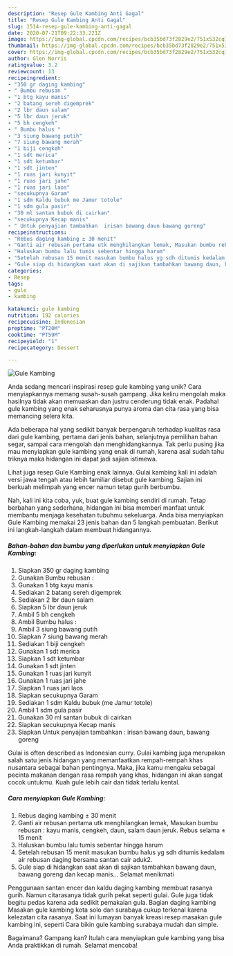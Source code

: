 ```yaml
---
description: "Resep Gule Kambing Anti Gagal"
title: "Resep Gule Kambing Anti Gagal"
slug: 1514-resep-gule-kambing-anti-gagal
date: 2020-07-21T09:22:33.221Z
image: https://img-global.cpcdn.com/recipes/bcb35bd73f2829e2/751x532cq70/gule-kambing-foto-resep-utama.jpg
thumbnail: https://img-global.cpcdn.com/recipes/bcb35bd73f2829e2/751x532cq70/gule-kambing-foto-resep-utama.jpg
cover: https://img-global.cpcdn.com/recipes/bcb35bd73f2829e2/751x532cq70/gule-kambing-foto-resep-utama.jpg
author: Glen Norris
ratingvalue: 3.2
reviewcount: 13
recipeingredient:
- "350 gr daging kambing"
- " Bumbu rebusan "
- "1 btg kayu manis"
- "2 batang sereh digemprek"
- "2 lbr daun salam"
- "5 lbr daun jeruk"
- "5 bh cengkeh"
- " Bumbu halus "
- "3 siung bawang putih"
- "7 siung bawang merah"
- "1 biji cengkeh"
- "1 sdt merica"
- "1 sdt ketumbar"
- "1 sdt jinten"
- "1 ruas jari kunyit"
- "1 ruas jari jahe"
- "1 ruas jari laos"
- "secukupnya Garam"
- "1 sdm Kaldu bubuk me Jamur totole"
- "1 sdm gula pasir"
- "30 ml santan bubuk di cairkan"
- "secukupnya Kecap manis"
- " Untuk penyajian tambahkan  irisan bawang daun bawang goreng"
recipeinstructions:
- "Rebus daging kambing ± 30 menit"
- "Ganti air rebusan pertama utk menghilangkan lemak, Masukan bumbu rebusan : kayu manis, cengkeh, daun, salam daun jeruk. Rebus selama ± 15 menit"
- "Haluskan bumbu lalu tumis sebentar hingga harum"
- "Setelah rebusan 15 menit masukan bumbu halus yg sdh ditumis kedalam air rebusan daging bersama santan cair aduk2."
- "Gule siap di hidangkan saat akan di sajikan tambahkan bawang daun, bawang goreng dan kecap manis... Selamat menikmati"
categories:
- Resep
tags:
- gule
- kambing

katakunci: gule kambing 
nutrition: 192 calories
recipecuisine: Indonesian
preptime: "PT20M"
cooktime: "PT59M"
recipeyield: "1"
recipecategory: Dessert

---
```



![Gule Kambing](https://img-global.cpcdn.com/recipes/bcb35bd73f2829e2/751x532cq70/gule-kambing-foto-resep-utama.jpg)

Anda sedang mencari inspirasi resep gule kambing yang unik? Cara menyiapkannya memang susah-susah gampang. Jika keliru mengolah maka hasilnya tidak akan memuaskan dan justru cenderung tidak enak. Padahal gule kambing yang enak seharusnya punya aroma dan cita rasa yang bisa memancing selera kita.

Ada beberapa hal yang sedikit banyak berpengaruh terhadap kualitas rasa dari gule kambing, pertama dari jenis bahan, selanjutnya pemilihan bahan segar, sampai cara mengolah dan menghidangkannya. Tak perlu pusing jika mau menyiapkan gule kambing yang enak di rumah, karena asal sudah tahu triknya maka hidangan ini dapat jadi sajian istimewa.

Lihat juga resep Gule Kambing enak lainnya. Gulai kambing kali ini adalah versi jawa tengah atau lebih familiar disebut gule kambing. Sajian ini berkuah melimpah yang encer namun tetap gurih berbumbu.


Nah, kali ini kita coba, yuk, buat gule kambing sendiri di rumah. Tetap berbahan yang sederhana, hidangan ini bisa memberi manfaat untuk membantu menjaga kesehatan tubuhmu sekeluarga. Anda bisa menyiapkan Gule Kambing memakai 23 jenis bahan dan 5 langkah pembuatan. Berikut ini langkah-langkah dalam membuat hidangannya.

<!--inarticleads1-->

##### Bahan-bahan dan bumbu yang diperlukan untuk menyiapkan Gule Kambing:

1. Siapkan 350 gr daging kambing
1. Gunakan  Bumbu rebusan :
1. Gunakan 1 btg kayu manis
1. Sediakan 2 batang sereh digemprek
1. Sediakan 2 lbr daun salam
1. Siapkan 5 lbr daun jeruk
1. Ambil 5 bh cengkeh
1. Ambil  Bumbu halus :
1. Ambil 3 siung bawang putih
1. Siapkan 7 siung bawang merah
1. Sediakan 1 biji cengkeh
1. Gunakan 1 sdt merica
1. Siapkan 1 sdt ketumbar
1. Gunakan 1 sdt jinten
1. Gunakan 1 ruas jari kunyit
1. Gunakan 1 ruas jari jahe
1. Siapkan 1 ruas jari laos
1. Siapkan secukupnya Garam
1. Sediakan 1 sdm Kaldu bubuk (me Jamur totole)
1. Ambil 1 sdm gula pasir
1. Gunakan 30 ml santan bubuk di cairkan
1. Siapkan secukupnya Kecap manis
1. Siapkan  Untuk penyajian tambahkan : irisan bawang daun, bawang goreng


Gulai is often described as Indonesian curry. Gulai kambing juga merupakan salah satu jenis hidangan yang memanfaatkan rempah-rempah khas nusantara sebagai bahan pentingnya. Maka, jika kamu mengaku sebagai pecinta makanan dengan rasa rempah yang khas, hidangan ini akan sangat cocok untukmu. Kuah gule lebih cair dan tidak terlalu kental. 

<!--inarticleads2-->

##### Cara menyiapkan Gule Kambing:

1. Rebus daging kambing ± 30 menit
1. Ganti air rebusan pertama utk menghilangkan lemak, Masukan bumbu rebusan : kayu manis, cengkeh, daun, salam daun jeruk. Rebus selama ± 15 menit
1. Haluskan bumbu lalu tumis sebentar hingga harum
1. Setelah rebusan 15 menit masukan bumbu halus yg sdh ditumis kedalam air rebusan daging bersama santan cair aduk2.
1. Gule siap di hidangkan saat akan di sajikan tambahkan bawang daun, bawang goreng dan kecap manis... Selamat menikmati


Penggunaan santan encer dan kaldu daging kambing membuat rasanya gurih. Namun citarasanya tidak gurih pekat seperti gulai. Gule juga tidak begitu pedas karena ada sedikit pemakaian gula. Bagian daging kambing Masakan gule kambing kota solo dan surabaya cukup terkenal karena kelezatan cita rasanya. Saat ini lumayan banyak kreasi resep masakan gule kambing ini, seperti Cara bikin gule kambing surabaya mudah dan simple. 

Bagaimana? Gampang kan? Itulah cara menyiapkan gule kambing yang bisa Anda praktikkan di rumah. Selamat mencoba!
